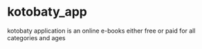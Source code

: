 # kotobaty_app
kotobaty application is an online e-books either free or paid for all categories and ages
